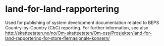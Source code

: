 # land-for-land-rapportering
Used for publishing of system development documentation related to BEPS Country-by-Country (CbC) reporting. For further information, see also http://skatteetaten.no/no/Om-skatteetaten/Om-oss/Prosjekter/land-for-land-rapportering-for-store-flernasjonale-konsern/
